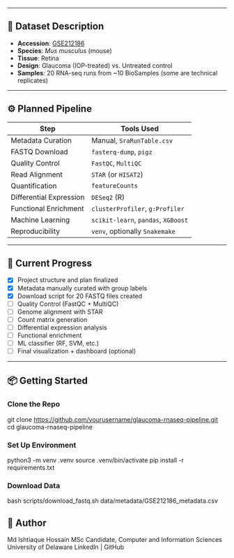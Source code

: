 
---

## 🧾 Dataset Description

- **Accession**: [GSE212186](https://www.ncbi.nlm.nih.gov/geo/query/acc.cgi?acc=GSE212186)
- **Species**: *Mus musculus* (mouse)
- **Tissue**: Retina
- **Design**: Glaucoma (IOP-treated) vs. Untreated control
- **Samples**: 20 RNA-seq runs from ~10 BioSamples (some are technical replicates)

---

## ⚙️ Planned Pipeline

| Step                     | Tools Used                              |
|--------------------------|------------------------------------------|
| Metadata Curation        | Manual, `SraRunTable.csv`                |
| FASTQ Download           | `fasterq-dump`, `pigz`                   |
| Quality Control          | `FastQC`, `MultiQC`                      |
| Read Alignment           | `STAR` (or `HISAT2`)                     |
| Quantification           | `featureCounts`                          |
| Differential Expression  | `DESeq2` (R)                             |
| Functional Enrichment    | `clusterProfiler`, `g:Profiler`          |
| Machine Learning         | `scikit-learn`, `pandas`, `XGBoost`      |
| Reproducibility          | `venv`, optionally `Snakemake`           |

---

## 🚧 Current Progress

- [x] Project structure and plan finalized  
- [x] Metadata manually curated with group labels  
- [x] Download script for 20 FASTQ files created  
- [ ] Quality Control (FastQC + MultiQC)  
- [ ] Genome alignment with STAR  
- [ ] Count matrix generation  
- [ ] Differential expression analysis  
- [ ] Functional enrichment  
- [ ] ML classifier (RF, SVM, etc.)  
- [ ] Final visualization + dashboard (optional)

---

## 📦 Getting Started

### Clone the Repo

git clone https://github.com/yourusername/glaucoma-rnaseq-pipeline.git
cd glaucoma-rnaseq-pipeline


### Set Up Environment

python3 -m venv .venv
source .venv/bin/activate
pip install -r requirements.txt

### Download Data

bash scripts/download_fastq.sh data/metadata/GSE212186_metadata.csv

## 🧠 Author
Md Ishtiaque Hossain
MSc Candidate, Computer and Information Sciences
University of Delaware
LinkedIn | GitHub